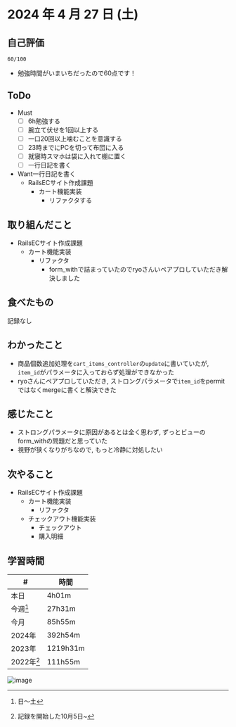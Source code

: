 # 2024 年 4 月 27 日 (土)

## 自己評価
```
60/100
```
- 勉強時間がいまいちだったので60点です！

## ToDo
- Must
  - [ ] 6h勉強する
  - [ ] 腕立て伏せを1回以上する
  - [ ] 一口20回以上噛むことを意識する
  - [ ] 23時までにPCを切って布団に入る
  - [ ] 就寝時スマホは袋に入れて棚に置く
  - [ ] 一行日記を書く
- Want一行日記を書く
  - RailsECサイト作成課題
    - カート機能実装
      - リファクタする

## 取り組んだこと
- RailsECサイト作成課題
  - カート機能実装
    - リファクタ
      - form_withで詰まっていたのでryoさんいペアプロしていただき解決しました

## 食べたもの
記録なし

## わかったこと
- 商品個数追加処理を`cart_items_controller`の`update`に書いていたが, `item_id`がパラメータに入っておらず処理ができなかった
- ryoさんにペアプロしていただき, ストロングパラメータで`item_id`をpermitではなくmergeに書くと解決できた

## 感じたこと
- ストロングパラメータに原因があるとは全く思わず, ずっとビューのform_withの問題だと思っていた
- 視野が狭くなりがちなので, もっと冷静に対処したい

## 次やること
- RailsECサイト作成課題
  - カート機能実装
    - リファクタ
  - チェックアウト機能実装
    - チェックアウト
    - 購入明細

## 学習時間
| #          | 時間     |
| ---------- | -------- |
| 本日       | 4h01m    |
| 今週[^1]   | 27h31m    |
| 今月       | 85h55m   |
| 2024年     | 392h54m  |
| 2023年     | 1219h31m |
| 2022年[^2] | 111h55m  |

[^1]: 日〜土
[^2]: 記録を開始した10月5日~

![image](https://github.com/nil-ramuda/daily_report/assets/94735931/c58b3016-36b9-43fe-8e1d-19d5ec5af48f)
